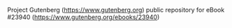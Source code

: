 Project Gutenberg (https://www.gutenberg.org) public repository for eBook #23940 (https://www.gutenberg.org/ebooks/23940)
